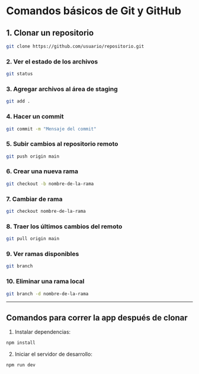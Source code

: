 # Comandos básicos de Git y GitHub

## 1. Clonar un repositorio

```bash
git clone https://github.com/usuario/repositorio.git
```

### 2. Ver el estado de los archivos

```bash
git status
```

### 3. Agregar archivos al área de staging

```bash
git add .
```

### 4. Hacer un commit

```bash
git commit -m "Mensaje del commit"
```

### 5. Subir cambios al repositorio remoto

```bash
git push origin main
```

### 6. Crear una nueva rama

```bash
git checkout -b nombre-de-la-rama
```

### 7. Cambiar de rama

```bash
git checkout nombre-de-la-rama
```

### 8. Traer los últimos cambios del remoto

```bash
git pull origin main
```

### 9. Ver ramas disponibles

```bash
git branch
```

### 10. Eliminar una rama local

```bash
git branch -d nombre-de-la-rama
```

---

## Comandos para correr la app después de clonar

1. Instalar dependencias:

```bash
npm install
```

2. Iniciar el servidor de desarrollo:

```bash
npm run dev
```
